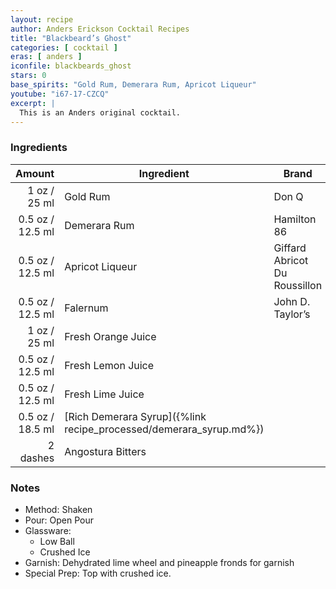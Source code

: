 ```yaml
---
layout: recipe
author: Anders Erickson Cocktail Recipes
title: "Blackbeard’s Ghost"
categories: [ cocktail ]
eras: [ anders ]
iconfile: blackbeards_ghost
stars: 0
base_spirits: "Gold Rum, Demerara Rum, Apricot Liqueur"
youtube: "i67-17-CZCQ"
excerpt: |
  This is an Anders original cocktail.
---
```


### Ingredients

|   Amount | Ingredient                                               | Brand                         |
| -------: | -------------------------------------------------------- | ----------------------------- |
|     1 oz / 25 ml | Gold Rum                                                 | Don Q                         |
|   0.5 oz / 12.5 ml | Demerara Rum                                             | Hamilton 86                   |
|   0.5 oz / 12.5 ml | Apricot Liqueur                                          | Giffard Abricot Du Roussillon |
|   0.5 oz / 12.5 ml | Falernum                                                 | John D. Taylor’s              |
|     1 oz / 25 ml | Fresh Orange Juice                                       |
|   0.5 oz / 12.5 ml | Fresh Lemon Juice                                        |
|   0.5 oz / 12.5 ml | Fresh Lime Juice                                         |
|   0.5 oz / 18.5 ml | [Rich Demerara Syrup]({%link recipe_processed/demerara_syrup.md%}) |
| 2 dashes | Angostura Bitters                                        |

### Notes

- Method: Shaken
- Pour: Open Pour
- Glassware:
  - Low Ball
  - Crushed Ice
- Garnish: Dehydrated lime wheel and pineapple fronds for garnish
- Special Prep: Top with crushed ice.

